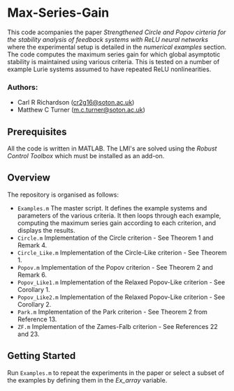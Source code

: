 # Max-Series-Gain
This code acompanies the paper *Strengthened Circle and Popov cirteria for the stability analysis of feedback systems with ReLU neural networks* where the experimental setup is detailed in the *numerical examples* section. The code computes the maximum series gain for which global asymptotic stability is maintained using various criteria. This is tested on a number of example Lurie systems assumed to have repeated ReLU nonlinearities.  

### Authors:
* Carl R Richardson (cr2g16@soton.ac.uk)
* Matthew C Turner (m.c.turner@soton.ac.uk)

## Prerequisites
All the code is written in MATLAB. The LMI's are solved using the *Robust Control Toolbox* which must be installed as an add-on.

## Overview
The repository is organised as follows:
- `Examples.m` The master script. It defines the example systems and parameters of the various criteria. It then loops through each example, computing the maximum series gain according to each criterion,  and displays the results.
- `Circle.m` Implementation of the Circle criterion - See Theorem 1 and Remark 4.
- `Circle_Like.m` Implementation of the Circle-Like criterion - See Theorem 1.
- `Popov.m` Implementation of the Popov criterion - See Theorem 2 and Remark 6.
- `Popov_Like1.m` Implementation of the Relaxed Popov-Like criterion - See Corollary 1.
- `Popov_Like2.m` Implementation of the Relaxed Popov-Like criterion - See Corollary 2.
- `Park.m` Implementation of the Park criterion - See Theorem 2 from Reference 13.
- `ZF.m` Implementation of the Zames-Falb criterion - See References 22 and 23.

## Getting Started
Run `Examples.m` to repeat the experiments in the paper or select a subset of the examples by defining them in the *Ex_array* variable.  
